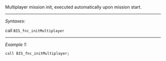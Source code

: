 Multiplayer mission init, executed automatically upon mission start.


---
*Syntaxes:*

call `BIS_fnc_initMultiplayer`

---
*Example 1:*

```sqf
call BIS_fnc_initMultiplayer;
```